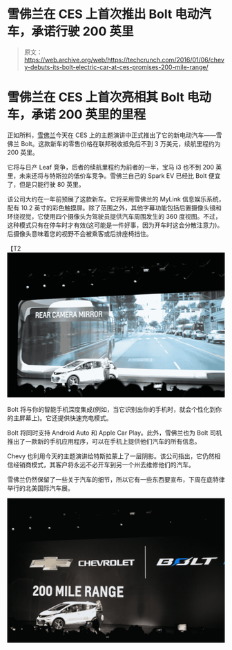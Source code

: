 # 雪佛兰在 CES 上首次推出 Bolt 电动汽车，承诺行驶 200 英里 

> 原文：<https://web.archive.org/web/https://techcrunch.com/2016/01/06/chevy-debuts-its-bolt-electric-car-at-ces-promises-200-mile-range/>

# 雪佛兰在 CES 上首次亮相其 Bolt 电动车，承诺 200 英里的里程

正如所料，[雪佛兰](https://web.archive.org/web/20221205122220/http://www.chevrolet.com/)今天在 CES 上的主题演讲中正式推出了它的新电动汽车——雪佛兰 Bolt。这款新车的零售价格在联邦税收抵免后不到 3 万美元，续航里程约为 200 英里。

它将与日产 Leaf 竞争，后者的续航里程约为前者的一半，宝马 i3 也不到 200 英里，未来还将与特斯拉的低价车竞争。雪佛兰自己的 Spark EV 已经比 Bolt 便宜了，但是只能行驶 80 英里。

该公司大约在一年前预展了这款新车。它将采用雪佛兰的 MyLink 信息娱乐系统，配有 10.2 英寸的彩色触摸屏。除了范围之外，其他字幕功能包括后置摄像头镜和环绕视觉，它使用四个摄像头为驾驶员提供汽车周围发生的 360 度视图。不过，这种模式只有在停车时才有效(这可能是一件好事，因为开车时这会分散注意力)。后摄像头意味着您的视野不会被乘客或后排座椅挡住。

【T2![DSC04865](img/2c20df1e4815f9617686834434a8ec15.png)

Bolt 将与你的智能手机深度集成(例如，当它识别出你的手机时，就会个性化到你的主屏幕上)。它还提供快速充电模式。

Bolt 将同时支持 Android Auto 和 Apple Car Play。此外，雪佛兰也为 Bolt 司机推出了一款新的手机应用程序，可以在手机上提供他们汽车的所有信息。

Chevy 也利用今天的主题演讲给特斯拉蒙上了一层阴影。该公司指出，它仍然相信经销商模式，其客户将永远不必开车到另一个州去维修他们的汽车。

雪佛兰仍然保留了一些关于汽车的细节，所以它有一些东西要宣布，下周在底特律举行的北美国际汽车展。

![DSC04862](img/1f30cad9c925783a1be5982c46f88da6.png)